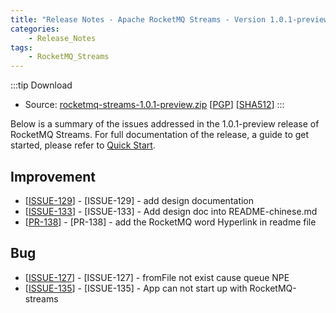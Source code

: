 ```yaml
---
title: "Release Notes - Apache RocketMQ Streams - Version 1.0.1-preview"
categories:
    - Release_Notes
tags:
    - RocketMQ_Streams
---
```

:::tip Download
* Source: [rocketmq-streams-1.0.1-preview.zip](https://archive.apache.org/dist/rocketmq/rocketmq-streams/1.0.1-preview/rocketmq-streams-1.0.1-preview.zip) [[PGP](https://archive.apache.org/dist/rocketmq/rocketmq-streams/1.0.1-preview/rocketmq-streams-1.0.1-preview.zip.asc)] [[SHA512](https://archive.apache.org/dist/rocketmq/rocketmq-streams/1.0.1-preview/rocketmq-streams-1.0.1-preview.zip.sha512)]
:::
<!--truncate-->

Below is a summary of the issues addressed in the 1.0.1-preview release of RocketMQ Streams. For full documentation of the release, a guide to get started, please refer to <a href='https://github.com/apache/rocketmq-streams'>Quick Start</a>.

## Improvement
<ul>
<li>[<a href='https://github.com/apache/rocketmq-streams/issues/129'>ISSUE-129</a>] - [ISSUE-129] - add design documentation</li>
<li>[<a href='https://github.com/apache/rocketmq-streams/issues/133'>ISSUE-133</a>] - [ISSUE-133] - Add design doc into README-chinese.md</li>
<li>[<a href='https://github.com/apache/rocketmq-streams/pull/138'>PR-138</a>] - [PR-138] - add the RocketMQ word Hyperlink in readme file</li>

</ul>

## Bug
<ul>
<li>[<a href='https://github.com/apache/rocketmq-streams/issues/127'>ISSUE-127</a>] - [ISSUE-127] - fromFile not exist cause queue NPE</li>
<li>[<a href='https://github.com/apache/rocketmq-streams/issues/135'>ISSUE-135</a>] - [ISSUE-135] - App can not start up with RocketMQ-streams</li>
</ul>
